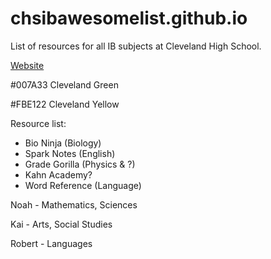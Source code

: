# chsibawesomelist.github.io
List of resources for all IB subjects at Cleveland High School.

[Website](https://chsibawesomelist.github.io/)

#007A33 Cleveland Green

#FBE122 Cleveland Yellow

Resource list:
* Bio Ninja (Biology)
* Spark Notes (English)
* Grade Gorilla (Physics & ?)
* Kahn Academy?
* Word Reference (Language)

Noah - Mathematics, Sciences

Kai - Arts, Social Studies

Robert - Languages

